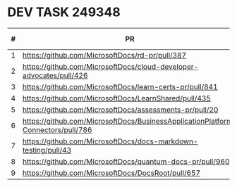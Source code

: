# DEV TASK 249348

| # | PR | Build Status | Build Report |
|---|---|---|---|
| 1 | https://github.com/MicrosoftDocs/rd-pr/pull/387 | Warnings | [report](https://opbuildstorageprod.blob.core.windows.net/report/2020%5C7%5C9%5C749ee673-7e40-a548-bc50-f5dbe8faa085%5CPullRequest%5C202007090331387140-387%5Cworkflow_report.html?sv=2016-05-31&sr=b&sig=yiL3ND0S4FlsZun6WsseeTV%2BnTszbUPK5ElYNGDl37w%3D&st=2020-07-09T03%3A27%3A10Z&se=2020-08-09T03%3A32%3A10Z&sp=r) |
| 2 | https://github.com/MicrosoftDocs/cloud-developer-advocates/pull/426 | Errors | [report](https://opbuildstorageprod.blob.core.windows.net/report/2020%5C7%5C9%5C0d08eb89-305e-92bb-9d56-f2e149204cb4%5CPullRequest%5C202007090331402931-426%5Cworkflow_report.html?sv=2016-05-31&sr=b&sig=SqcGvUK1RjSUOiLVWbUo43CkkFxpofC25Vcg95O4WkI%3D&st=2020-07-09T03%3A27%3A06Z&se=2020-08-09T03%3A32%3A06Z&sp=r) |
| 3 | https://github.com/MicrosoftDocs/learn-certs-pr/pull/841 | Warnings | [report](https://opbuildstorageprod.blob.core.windows.net/report/2020%5C7%5C9%5Ca71f7788-a020-191e-9a14-c3d7c0a3b27b%5CPullRequest%5C202007090331429349-841%5Cworkflow_report.html?sv=2016-05-31&sr=b&sig=qm9bzZSTCiKi7DeFnwN60LD5NOzZl%2BD5iONwquXGUqs%3D&st=2020-07-09T03%3A27%3A33Z&se=2020-08-09T03%3A32%3A33Z&sp=r) |
| 4 | https://github.com/MicrosoftDocs/LearnShared/pull/435 | Warnings | [report](https://opbuildstorageprod.blob.core.windows.net/report/2020%5C7%5C9%5Ceea2c1e3-6e6e-440a-e812-5d57ec7338e9%5CPullRequest%5C202007090331461878-435%5Cworkflow_report.html?sv=2016-05-31&sr=b&sig=tINGOJnElnksjDG275zOHJRMdwbdBXIm3umNsVKjvDc%3D&st=2020-07-09T03%3A27%3A37Z&se=2020-08-09T03%3A32%3A37Z&sp=r) |
| 5 | https://github.com/MicrosoftDocs/assessments-pr/pull/20 | Succeeded | [report](https://opbuildstorageprod.blob.core.windows.net/report/2020%5C7%5C9%5C68618402-803c-3b36-6e59-bf0f55aef3da%5CPullRequest%5C202007090331491693-20%5Cworkflow_report.html?sv=2016-05-31&sr=b&sig=TOzaC%2BqEDyKJ76dnU5Ipgvu7SkRTieYFRGO24gW6N3M%3D&st=2020-07-09T03%3A27%3A14Z&se=2020-08-09T03%3A32%3A14Z&sp=r) |
| 6 | https://github.com/MicrosoftDocs/BusinessApplicationPlatform-Connectors/pull/786 | Warnings | [report](https://opbuildstorageprod.blob.core.windows.net/report/2020%5C7%5C9%5Cbc0c5365-99e4-e4b5-8b88-a420378a0e59%5CPullRequest%5C202007090331521493-786%5Cworkflow_report.html?sv=2016-05-31&sr=b&sig=B4B1iLSwyNGY0qTYOVhCyzmjHMDmvv8zie7IVOXxjiY%3D&st=2020-07-09T03%3A27%3A34Z&se=2020-08-09T03%3A32%3A34Z&sp=r) |
| 7 | https://github.com/MicrosoftDocs/docs-markdown-testing/pull/43 | Errors | [report](https://opbuildstorageprod.blob.core.windows.net/report/2020%5C7%5C9%5C98ed341e-aff8-100b-e666-5d404bd8eb79%5CPullRequest%5C202007090331564404-43%5Cworkflow_report.html?sv=2016-05-31&sr=b&sig=cA3LHtwso5vMfGsnW%2Fr03sG4bJt6qKtzvaYym5qGgIc%3D&st=2020-07-09T03%3A27%3A06Z&se=2020-08-09T03%3A32%3A06Z&sp=r) |
| 8 | https://github.com/MicrosoftDocs/quantum-docs-pr/pull/960 | Warnings | [report](https://opbuildstorageprod.blob.core.windows.net/report/2020%5C7%5C9%5C509346e3-2203-7eb3-98f8-84fb7fa5518f%5CPullRequest%5C202007090332009607-960%5Cworkflow_report.html?sv=2016-05-31&sr=b&sig=B7PwmB8T0R9FWGygAN1boNBveogxDidpBQryrGJqry0%3D&st=2020-07-09T03%3A28%3A06Z&se=2020-08-09T03%3A33%3A06Z&sp=r) |
| 9 | https://github.com/MicrosoftDocs/DocsRoot/pull/657 | Warnings | [report](https://opbuildstorageprod.blob.core.windows.net/report/2020%5C7%5C9%5C7b7f57db-2dd1-a701-184f-39f107207a99%5CPullRequest%5C202007090332070805-657%5Cworkflow_report.html?sv=2016-05-31&sr=b&sig=wVwzMoby9pjOiCtxJm5h4KYiMFmC3lzR0Fu0XM4uy3k%3D&st=2020-07-09T03%3A27%3A53Z&se=2020-08-09T03%3A32%3A53Z&sp=r) |
